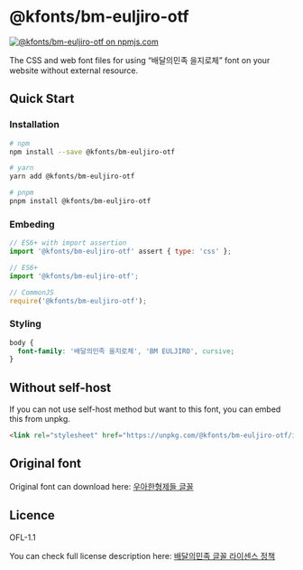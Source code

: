 # @kfonts/bm-euljiro-otf

[![@kfonts/bm-euljiro-otf on npmjs.com](https://img.shields.io/npm/v/%40kfonts%2Fbm-euljiro-otf)](https://www.npmjs.com/package/@kfonts/bm-euljiro-otf)

The CSS and web font files for using &OpenCurlyDoubleQuote;배달의민족 을지로체&CloseCurlyDoubleQuote; font on your website without external resource.

## Quick Start

### Installation

```sh
# npm
npm install --save @kfonts/bm-euljiro-otf

# yarn
yarn add @kfonts/bm-euljiro-otf

# pnpm
pnpm install @kfonts/bm-euljiro-otf
```

### Embeding

```js
// ES6+ with import assertion
import '@kfonts/bm-euljiro-otf' assert { type: 'css' };

// ES6+
import '@kfonts/bm-euljiro-otf';

// CommonJS
require('@kfonts/bm-euljiro-otf');
```

### Styling

```css
body {
  font-family: '배달의민족 을지로체', 'BM EULJIRO', cursive;
}
```

## Without self-host

If you can not use self-host method but want to this font, you can embed this from unpkg.

```html
<link rel="stylesheet" href="https://unpkg.com/@kfonts/bm-euljiro-otf/index.css" />
```

## Original font

Original font can download here: [우아한형제들 글꼴](https://www.woowahan.com/fonts)

## Licence

OFL-1.1

You can check full license description here: [배달의민족 글꼴 라이센스 정책](https://www.woowahan.com/fonts/license)
